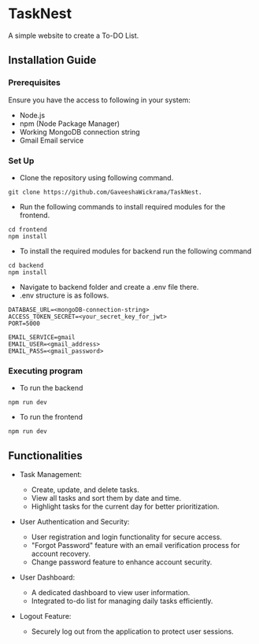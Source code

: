 # TaskNest

A simple website to create a To-DO List.

## Installation Guide

### Prerequisites

Ensure you have the access to following in your system:
* Node.js
* npm (Node Package Manager)
* Working MongoDB connection string
* Gmail Email service

### Set Up

* Clone the repository using following command.
```
git clone https://github.com/GaveeshaWickrama/TaskNest.
```
* Run the following commands to install required modules for the frontend.
```
cd frontend
npm install
```

* To install the required modules for backend run the following command
```
cd backend
npm install
```

* Navigate to backend folder and create a .env file there.
* .env structure is as follows.

```
DATABASE_URL=<mongoDB-connection-string>
ACCESS_TOKEN_SECRET=<your_secret_key_for_jwt>
PORT=5000

EMAIL_SERVICE=gmail
EMAIL_USER=<gmail_address>
EMAIL_PASS=<gmail_password>
```

### Executing program

* To run the backend
```
npm run dev
```

* To run the frontend
```
npm run dev
```
## Functionalities

* Task Management:
    * Create, update, and delete tasks.
    * View all tasks and sort them by date and time.
    * Highlight tasks for the current day for better prioritization.

* User Authentication and Security:
    * User registration and login functionality for secure access.
    * "Forgot Password" feature with an email verification process for account recovery.
    * Change password feature to enhance account security.
      
* User Dashboard:
    * A dedicated dashboard to view user information.
    * Integrated to-do list for managing daily tasks efficiently.

* Logout Feature:
    * Securely log out from the application to protect user sessions.
   
